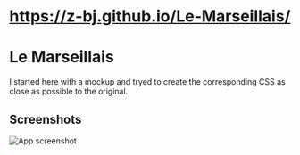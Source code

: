 # https://z-bj.github.io/Le-Marseillais/
# Le Marseillais

 I started here with a mockup and tryed to create the corresponding CSS as close as possible to the original.


## Screenshots

![App screenshot](https://i.ibb.co/0qyv6Vv/2021-10-21-10-45-03-le-marseillais-Brave.jpg)

  
